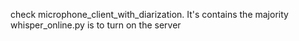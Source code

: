 check microphone_client_with_diarization. It's contains the majority
whisper_online.py is to turn on the server
